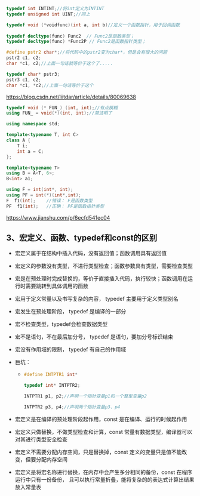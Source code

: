 ```cpp
typedef int INTINT;//将int定义为INTINT
typedef unsigned int UINT;//同上

typedef void (*voidfunc)(int a, int b)//定义一个函数指针，用于回调函数
    
typedef decltype(func) Func2  // Func2是函数类型；
typedef decltype(func) *Func2P // Func2是函数指针类型；
```



```cpp
#define pstr2 char*;//将代码中的pstr2变为char*，但是会有很大的问题
pstr2 c1, c2;
char *c1, c2;//上面一句话就等价于这个了.....

typedef char* pstr3;
pstr3 c1, c2;
char *c1, *c2;//上面一句话等价于这个
```

https://blog.csdn.net/liitdar/article/details/80069638



```cpp
typedef void (* FUN_) (int, int);//有点模糊
using FUN_ = void(*)(int, int);//简洁明了

using namespace std;

template<typename T, int C>
class A {
    T i;
    int a = C;
};

template<typename T>
using B = A<T, 6>;
B<int> a1;

using F = int(int*, int);
using PF = int(*)(int*,int);
F  f1(int);    //错误： F是函数类型
PF  f1(int);   //正确： PF是函数指针类型
```

https://www.jianshu.com/p/6ecfd541ec04





## 3、宏定义、函数、typedef和const的区别

- 宏定义属于在结构中插入代码，没有返回值；函数调用具有返回值

- 宏定义的参数没有类型，不进行类型检查；函数参数具有类型，需要检查类型

- 宏是在预处理时完成替换的，等价于直接插入代码，执行较快；函数调用在运行时需要跳转到具体调用的函数

- 宏用于定义常量以及书写复杂的内容， typedef 主要用于定义类型别名

- 宏发生在预处理阶段， typedef 是编译的一部分

- 宏不检查类型，typedef会检查数据类型

- 宏不是语句，不在最后加分号， typedef 是语句，要加分号标识结束

- 宏没有作用域的限制， typedef 有自己的作用域

- 巨坑：

  - ```cpp
    #define INTPTR1 int*
    
    typedef int* INTPTR2;
    
    INTPTR1 p1, p2;//声明一个指针变量p1和一个整型变量p2
    
    INTPTR2 p3, p4;//声明两个指针变量p3、p4
    ```

- 宏定义是在编译的预处理阶段起作用，const 是在编译、运行的时候起作用

- 宏定义只做替换，不做类型检查和计算，const 常量有数据类型，编译器可以对其进行类型安全检查

- 宏定义不需要分配内存空间，只是替换掉，const 定义的变量只是值不能改变，但要分配内存空间

- 宏定义是将宏名称进行替换，在内存中会产生多分相同的备份，const 在程序运行中只有一份备份， 且可以执行常量折叠，能将复杂的的表达式计算出结果放入常量表
